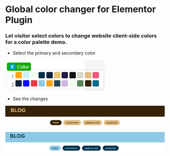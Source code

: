 # Global color changer for Elementor Plugin

### Let visitor select colors to change website client-side colors for a color palette demo.

- Select the primary and secondary color
  
![](/imgs/main.png)

- See the changes

![](/imgs/example1.png)

![](/imgs/example2.png)
